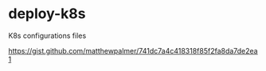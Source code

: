 # deploy-k8s
K8s configurations files

https://gist.github.com/matthewpalmer/741dc7a4c418318f85f2fa8da7de2ea1
